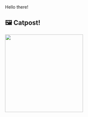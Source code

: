 Hello there!



## 🖼️ Catpost!

<sub>
    <img src="https://cdn2.thecatapi.com/images/8jc.jpg" height="256">
</sub>

